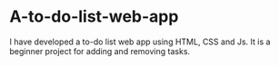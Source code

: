 # A-to-do-list-web-app
I have developed a to-do list web app using HTML, CSS and Js. It is a beginner project for adding and removing tasks.
